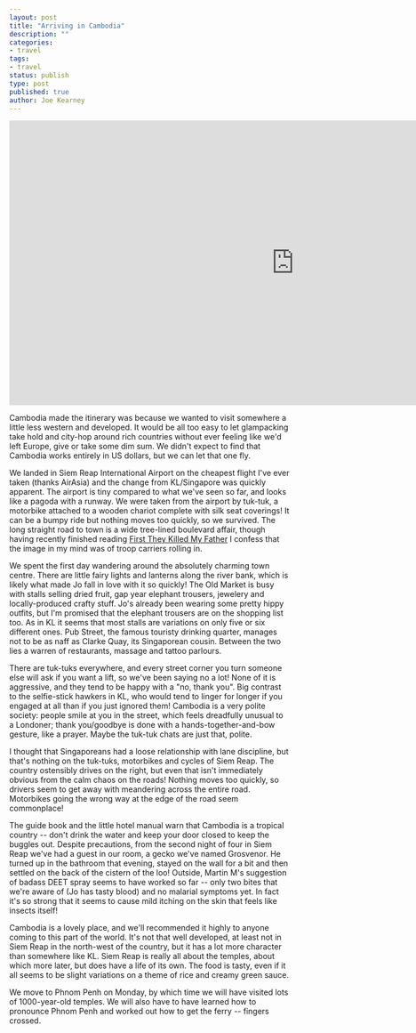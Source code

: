 ```yaml
---
layout: post
title: "Arriving in Cambodia"
description: ""
categories:
- travel
tags:
- travel
status: publish
type: post
published: true
author: Joe Kearney
---
```


<div class="title-image">
	<iframe src="https://www.flickr.com/photos/joekearney/16186545634/in/set-72157650927970970/player/" width="1024" height="512" frameborder="0" allowfullscreen webkitallowfullscreen mozallowfullscreen oallowfullscreen msallowfullscreen></iframe>
</div>

Cambodia made the itinerary was because we wanted to visit somewhere a little less western and developed. It would be all too easy to let glampacking take hold and city-hop around rich countries without ever feeling like we'd left Europe, give or take some dim sum. We didn't expect to find that Cambodia works entirely in US dollars, but we can let that one fly.

We landed in Siem Reap International Airport on the cheapest flight I've ever taken (thanks AirAsia) and the change from KL/Singapore was quickly apparent. The airport is tiny compared to what we've seen so far, and looks like a pagoda with a runway. We were taken from the airport by tuk-tuk, a motorbike attached to a wooden chariot complete with silk seat coverings! It can be a bumpy ride but nothing moves too quickly, so we survived. The long straight road to town is a wide tree-lined boulevard affair, though having recently finished reading [First They Killed My Father](http://www.amazon.co.uk/dp/B009PMBZNU) I confess that the image in my mind was of troop carriers rolling in.

We spent the first day wandering around the absolutely charming town centre. There are little fairy lights and lanterns along the river bank, which is likely what made Jo fall in love with it so quickly! The Old Market is busy with stalls selling dried fruit, gap year elephant trousers, jewelery and locally-produced crafty stuff. Jo's already been wearing some pretty hippy outfits, but I'm promised that the elephant trousers are on the shopping list too. As in KL it seems that most stalls are variations on only five or six different ones. Pub Street, the famous touristy drinking quarter, manages not to be as naff as Clarke Quay, its Singaporean cousin. Between the two lies a warren of restaurants, massage and tattoo parlours.

There are tuk-tuks everywhere, and every street corner you turn someone else will ask if you want a lift, so we've been saying no a lot! None of it is aggressive, and they tend to be happy with a "no, thank you". Big contrast to the selfie-stick hawkers in KL, who would tend to linger for longer if you engaged at all than if you just ignored them! Cambodia is a very polite society: people smile at you in the street, which feels dreadfully unusual to a Londoner; thank you/goodbye is done with a hands-together-and-bow gesture, like a prayer. Maybe the tuk-tuk chats are just that, polite.

I thought that Singaporeans had a loose relationship with lane discipline, but that's nothing on the tuk-tuks, motorbikes and cycles of Siem Reap. The country ostensibly drives on the right, but even that isn't immediately obvious from the calm chaos on the roads! Nothing moves too quickly, so drivers seem to get away with meandering across the entire road. Motorbikes going the wrong way at the edge of the road seem commonplace!

The guide book and the little hotel manual warn that Cambodia is a tropical country -- don't drink the water and keep your door closed to keep the buggles out. Despite precautions, from the second night of four in Siem Reap we've had a guest in our room, a gecko we've named Grosvenor. He turned up in the bathroom that evening, stayed on the wall for a bit and then settled on the back of the cistern of the loo! Outside, Martin M's suggestion of badass DEET spray seems to have worked so far -- only two bites that we're aware of (Jo has tasty blood) and no malarial symptoms yet. In fact it's so strong that it seems to cause mild itching on the skin that feels like insects itself!

Cambodia is a lovely place, and we'll recommended it highly to anyone coming to this part of the world. It's not that well developed, at least not in Siem Reap in the north-west of the country, but it has a lot more character than somewhere like KL. Siem Reap is really all about the temples, about which more later, but does have a life of its own. The food is tasty, even if it all seems to be slight variations on a theme of rice and creamy green sauce.

We move to Phnom Penh on Monday, by which time we will have visited lots of 1000-year-old temples. We will also have to have learned how to pronounce Phnom Penh and worked out how to get the ferry -- fingers crossed.